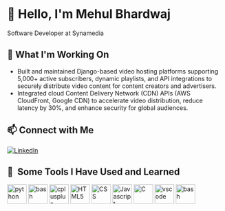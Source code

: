 # 👋 Hello, I'm Mehul Bhardwaj
Software Developer at Synamedia

## 🚀 What I'm Working On
- Built and maintained Django-based video hosting platforms supporting 5,000+ active subscribers, dynamic playlists, and API integrations to securely distribute video content for content creators and advertisers.
- Integrated cloud Content Delivery Network (CDN) APIs (AWS CloudFront, Google CDN) to accelerate video distribution, reduce latency by 30%, and enhance security for global audiences.


## 📫 Connect with Me
[![LinkedIn](https://img.shields.io/badge/-LinkedIn-blue?logo=linkedin&logoColor=white)](https://www.linkedin.com/in/mehul-bhardwaj-0762b81b0/)


<h2> 🚀 &nbsp;Some Tools I Have Used and Learned</h2>
<p align="left">
<img src="https://cdn.jsdelivr.net/gh/devicons/devicon/icons/python/python-original.svg" alt="python" width="45" height="45"/>
<img src="https://cdn.jsdelivr.net/gh/devicons/devicon/icons//django/django-plain.svg" alt="bash" width="45" height="45"/>
<img src="https://cdn.jsdelivr.net/gh/devicons/devicon/icons/cplusplus/cplusplus-original.svg" alt="cplusplus" width="45" height="45"/>
<img src="https://cdn.jsdelivr.net/gh/devicons/devicon/icons/html5/html5-original.svg" alt="HTML5" width="45" height="45"/>
<img src="https://cdn.jsdelivr.net/gh/devicons/devicon/icons/css3/css3-original.svg" alt="CSS" width="45" height="45"/>
<img src="https://cdn.jsdelivr.net/gh/devicons/devicon/icons/javascript/javascript-original.svg" alt="Javascript" width="45" height="45"/>
<img src="https://cdn.jsdelivr.net/gh/devicons/devicon/icons/c/c-original.svg" alt="C" width="45" height="45"/>
<img src="https://cdn.jsdelivr.net/gh/devicons/devicon/icons/vscode/vscode-original.svg" alt="vscode" width="45" height="45"/>
<img src="https://cdn.jsdelivr.net/gh/devicons/devicon/icons/bash/bash-original.svg" alt="bash" width="45" height="45"/>
<!-- <img src="" alt="" width="45" height="45"/> -->
</p>

<!-- <p>logo-link : https://github.com/devicons/devicon/tree/v2.17.0/icons</p> --!>
